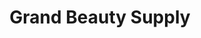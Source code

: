 ---
title: "Grand Beauty Supply"
url: /ferguson/grand-beauty-supply-new-halls-ferry-road/
shop: beauty
---